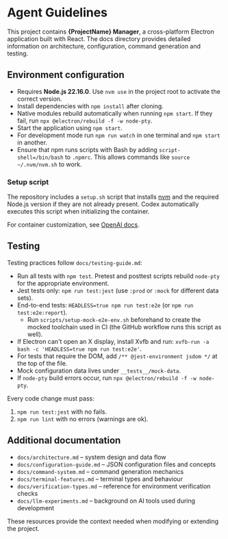 # Agent Guidelines

This project contains **{ProjectName} Manager**, a cross-platform Electron application built with React. The docs directory provides detailed information on architecture, configuration, command generation and testing.

## Environment configuration

- Requires **Node.js 22.16.0**. Use `nvm use` in the project root to activate the correct version.
- Install dependencies with `npm install` after cloning.
- Native modules rebuild automatically when running `npm start`. If they fail,
  run `npx @electron/rebuild -f -w node-pty`.
- Start the application using `npm start`.
- For development mode run `npm run watch` in one terminal and `npm start` in another.
- Ensure that npm runs scripts with Bash by adding `script-shell=/bin/bash` to `.npmrc`. This allows commands like `source ~/.nvm/nvm.sh` to work.

### Setup script

The repository includes a `setup.sh` script that installs [nvm](https://github.com/nvm-sh/nvm) and the required Node.js version if they are not already present. Codex automatically executes this script when initializing the container.

For container customization, see [OpenAI docs](https://platform.openai.com/docs/codex/overview#environment-configuration).

## Testing

Testing practices follow `docs/testing-guide.md`:

- Run all tests with `npm test`. Pretest and posttest scripts rebuild `node-pty` for the appropriate environment.
- Jest tests only: `npm run test:jest` (use `:prod` or `:mock` for different data sets).
- End-to-end tests: `HEADLESS=true npm run test:e2e` (or `npm run test:e2e:report`).
  - Run `scripts/setup-mock-e2e-env.sh` beforehand to create the mocked toolchain used in CI (the GitHub workflow runs this script as well).
- If Electron can't open an X display, install Xvfb and run: `xvfb-run -a bash -c 'HEADLESS=true npm run test:e2e'`.
- For tests that require the DOM, add `/** @jest-environment jsdom */` at the top of the file.
- Mock configuration data lives under `__tests__/mock-data`.
- If `node-pty` build errors occur, run `npx @electron/rebuild -f -w node-pty`.

Every code change must pass:
1. `npm run test:jest` with no fails.
2. `npm run lint` with no errors (warnings are ok).

## Additional documentation

- `docs/architecture.md` – system design and data flow
- `docs/configuration-guide.md` – JSON configuration files and concepts
- `docs/command-system.md` – command generation mechanics
- `docs/terminal-features.md` – terminal types and behaviour
- `docs/verification-types.md` – reference for environment verification checks
- `docs/llm-experiments.md` – background on AI tools used during development

These resources provide the context needed when modifying or extending the project.

